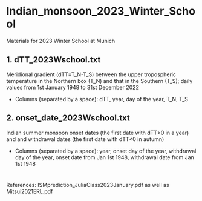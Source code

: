 # Indian_monsoon_2023_Winter_School
Materials for 2023 Winter School at Munich

## 1. dTT_2023Wschool.txt 
Meridional gradient (dTT=T_N-T_S) between the upper tropospheric temperature in the Northern box (T_N) and that in the Southern (T_S); daily values from 1st January 1948 to 31st December 2022
* Columns (separated by a space): dTT, year, day of the year, T_N, T_S 

## 2. onset_date_2023Wschool.txt
Indian summer monsoon onset dates (the first date with dTT>0 in a year) and and withdrawal dates (the first date with dTT<0 in autumn)
* Columns (separated by a space): year, onset day of the year, withdrawal day of the year, onset date from Jan 1st 1948, withdrawal date from Jan 1st 1948 

#
References: ISMprediction_JuliaClass2023January.pdf as well as Mitsui2021ERL.pdf
